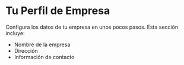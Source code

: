 # Tu Perfil de Empresa

Configura los datos de tu empresa en unos pocos pasos. Esta sección incluye:
- Nombre de la empresa
- Dirección
- Información de contacto
